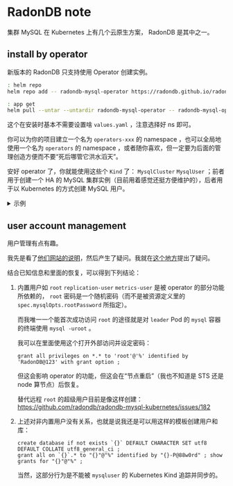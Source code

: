 
# RadonDB note

集群 MySQL 在 Kubernetes 上有几个云原生方案， RadonDB 是其中之一。

## install by operator

新版本的 RadonDB 只支持使用 Operator 创建实例。

~~~ sh
: helm repo
helm repo add -- radondb-mysql-operator https://radondb.github.io/radondb-mysql-kubernetes

: app get
helm pull --untar --untardir radondb-mysql-operator -- radondb-mysql-operator/mysql-operator
~~~

这个在安装时基本不需要设置啥 `values.yaml` ，注意选择好 ns 即可。

你可以为你的项目建立一个名为 `operators-xxx` 的 namespace ，也可以全局地使用一个名为 `operators` 的 namespace ，或者随你喜欢，但一定要为后面的管理创造方便而不要“死后哪管它洪水滔天”。

安好 operator 了，你就能使用这些个 `Kind` 了： `MysqlCluster` `MysqlUser` ；前者用于创建一个 HA 的 MySQL 集群实例（目前用着感觉还挺方便维护的），后者用于以 Kubernetes 的方式创建 MySQL 用户。

<details>

<summary>示例</summary>

~~~~ yaml
apiVersion: mysql.radondb.com/v1alpha1
kind: MysqlCluster
metadata:
  name: meta-mysql
  namespace: bigdataplat-db
spec:
  replicas: 3
  mysqlVersion: "5.7"
  
  # the backupSecretName specify the secret file name which store S3 information,
  # if you want S3 backup or restore, please create backup_secret.yaml, uncomment below and fill secret name:
  # backupSecretName: 
  
  # if you want create mysqlcluster from S3, uncomment and fill the directory in S3 bucket below:
  # restoreFrom: 
  
  mysqlOpts:
    rootPassword: "RadonDB@123"
    rootHost: "%" # 这个原来是 localhost ，我改成这样但其实没用。
    user: radondb_usr
    password: RadonDB@123
    database: radondb
    initTokuDB: true

    # A simple map between string and string.
    # Such as:
    #    mysqlConf:
    #      expire_logs_days: "7"
    mysqlConf:
      expire_logs_days: "7"

    resources:
      requests:
        cpu: 100m
        memory: 256Mi
      limits:
        cpu: 500m
        memory: 1Gi

  xenonOpts:
    image: radondb/xenon:1.1.5-alpha
    admitDefeatHearbeatCount: 5
    electionTimeout: 10000

    resources:
      requests:
        cpu: 50m
        memory: 128Mi
      limits:
        cpu: 100m
        memory: 256Mi

  metricsOpts:
    enabled: false
    image: prom/mysqld-exporter:v0.12.1

    resources:
      requests:
        cpu: 10m
        memory: 32Mi
      limits:
        cpu: 100m
        memory: 128Mi

  podPolicy:
    imagePullPolicy: IfNotPresent
    sidecarImage: radondb/mysql-sidecar:v2.1.4
    busyboxImage: busybox:1.32

    slowLogTail: false
    auditLogTail: false

    labels: {}
    annotations: {}
    affinity: {}
    priorityClassName: ""
    tolerations: []
    schedulerName: ""
    # extraResources defines quotas for containers other than mysql or xenon.
    extraResources:
      requests:
        cpu: 10m
        memory: 32Mi

  persistence:
    enabled: true
    accessModes:
    - ReadWriteOnce
    # storageClass: ""
    size: 20Gi
~~~~

</details>

## user account management

用户管理有点有趣。

我先是看了[他们网站的说明](https://radondb.com/docs/mysql/v2.1.3/feature/mysqluser)，然后产生了疑问。我就在[这个地方](https://github.com/radondb/radondb-mysql-kubernetes/issues/337)提出了疑问。

结合已知信息和里面的恢复，可以得到下列结论：

1. 内置用户如 `root` `replication-user` `metrics-user` 是被 operator 的部分功能所依赖的， `root` 密码是一个随机密码（而不是被资源定义里的 `spec.mysqlOpts.rootPassword` 所指定）。
   
   而我唯一一个能首次成功访问 `root` 的途径就是对 `leader` Pod 的 `mysql` 容器的终端使用 `mysql -uroot` 。
   
   我可以在里面使用这个打开外部访问并设定密码：
   
   ~~~~ mysql
   grant all privileges on *.* to 'root'@'%' identified by 'RadonDB@123' with grant option ;
   ~~~~
   
   但这会影响 operator 的功能，但这会在“节点重启”（我也不知道是 STS 还是 node 算节点）后恢复。
   
   替代远程 `root` 的超级用户目前是像这样创建： https://github.com/radondb/radondb-mysql-kubernetes/issues/182
   
2. 上述对非内置用户没有关系，也就是说我还是可以用这样的模板创建用户和库：
   
   ~~~~ mysql
   create database if not exists `{}` DEFAULT CHARACTER SET utf8 DEFAULT COLLATE utf8_general_ci ;
   grant all on `{}`.* to "{}"@"%" identified by "{}-P@88w0rd" ; show grants for "{}"@"%" ;
   ~~~~
   
   当然，这部分行为是不能被 `mysqluser` 的 Kubernetes Kind 追踪并同步的。


